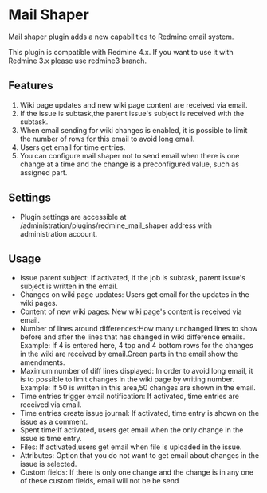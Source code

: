 
# Mail Shaper

Mail shaper plugin adds a new capabilities to Redmine email system.

This plugin is compatible with Redmine 4.x. If you want to use it with Redmine 3.x please use redmine3 branch.

## Features

1. Wiki page updates and new wiki page content are received via email.
2. If the issue is subtask,the parent issue's subject is received with the subtask.
3. When email sending for wiki changes is enabled, it is possible to limit the number of rows for this email to avoid long email.
4. Users get email for time entries.
5. You can configure mail shaper not to send email when there is one change at a time and the change is a preconfigured value, such as assigned part.

## Settings

* Plugin settings are accessible at /administration/plugins/redmine_mail_shaper address with administration account.

## Usage

* Issue parent subject: If activated, if the job is subtask, parent issue's subject is written in the email.
* Changes on wiki page updates: Users get email for the updates in the wiki pages.
* Content of new wiki pages: New wiki page's content is received via email.
* Number of lines around differences:How many unchanged lines to show before and after the lines that has changed in wiki difference emails.
Example:
If 4 is entered here, 4 top and 4 bottom rows for the changes in the wiki are received by email.Green parts in the email show the amendments.
* Maximum number of diff lines displayed: In order to avoid long email, it is to possible to limit changes in the wiki page by writing number.
Example: 
If 50 is written in this area,50 changes are shown in the email.
* Time entries trigger email notification: If activated, time entries are received via email.
* Time entries create issue journal: If activated, time entry is shown on the issue as a comment.
* Spent time:If activated, users get email when the only change in the issue is time entry.
* Files: If activated,users get email when file is uploaded in the issue.
* Attributes: Option that you do not want to get email about changes in the issue is selected.
* Custom fields: If there is only one change and the change is in any one of these custom fields, email will not be be send

